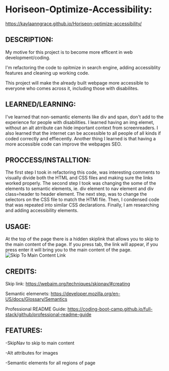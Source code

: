 # Horiseon-Optimize-Accessibility: 
https://kaylaanngrace.github.io/Horiseon-optimize-accessibility/

## DESCRIPTION:
My motive for this project is to become more efficent in web development/coding. 

I'm refactoring the code to opitmize in search engine, adding accessiblity features and cleaning up working code. 

This project will make the already built webpage more accessible to everyone who comes across it, including those with disabilites. 

## LEARNED/LEARNING:
I've learned that non-semantic elements like div and span, don't add to the experience for people with disabilities. I learned having an img elemet, without an alt atrribute can hide important context from screenreaders. I also learned that the internet can be accessible to all people of all kinds if coded correctly and effiecently. Another thing I learned is that having a more accessible code can improve the webpages SEO. 

## PROCCESS/INSTALLTION:
The first step I took in refactoring this code, was interesting comments to visually divide both the HTML and CSS files and making sure the links worked properly. The second step I took was changing the some of the elements to semantic elements, ie. div element to nav element and div class=header to header element. The next step, was to change the selectors on the CSS file to match the HTMl file. Then, I condensed code that was repeated into similar CSS declarations. Finally, I am researching and adding accessibility elements.

## USAGE: 
At the top of the page there is a hidden skiplink that allows you to skip to the main content of the page. If you press tab, the link will appear, if you press enter it will bring you to the main content of the page.
![Skip To Main Content Link](assets/images/Horiseon-SEO.png)

## CREDITS:

Skip link: https://webaim.org/techniques/skipnav/#creating

Semantic elemenets: https://developer.mozilla.org/en-US/docs/Glossary/Semantics

Professional README Guide: https://coding-boot-camp.github.io/full-stack/github/professional-readme-guide

## FEATURES: 

-SkipNav to skip to main content

-Alt attributes for images

-Semantic elements for all regions of page


